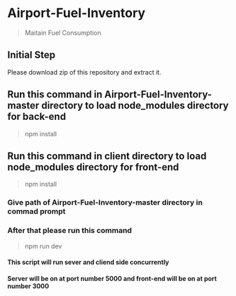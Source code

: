 # Airport-Fuel-Inventory
> Maitain Fuel Consumption

## Initial Step
Please download zip of this repository and extract it.

## Run this command in Airport-Fuel-Inventory-master directory to load node_modules directory for back-end
> npm install

## Run this command in client directory to load node_modules directory for front-end
> npm install

### Give path of Airport-Fuel-Inventory-master directory in commad prompt
### After that please run this command
> npm run dev
#### This script will run sever and cliend side concurrently
#### Server will be on at port number 5000 and front-end will be on at port number 3000
